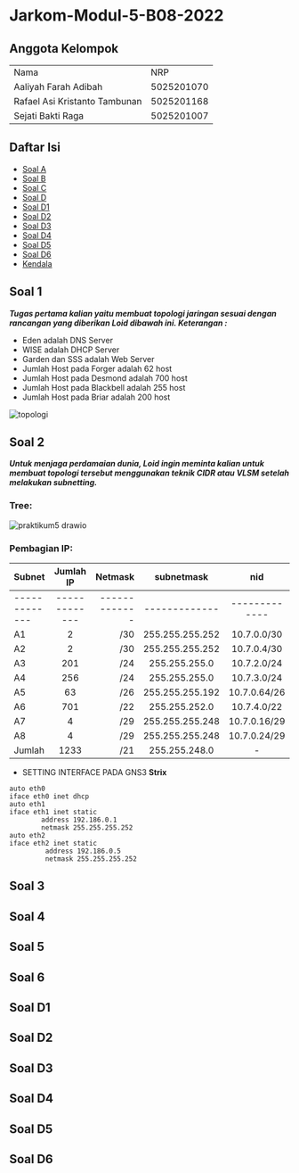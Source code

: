 # Jarkom-Modul-5-B08-2022

## Anggota Kelompok
<table>
 	<tr>
 		<td> Nama </td>
 		<td> NRP</td>
 	</tr>
 	<tr>
 		<td> Aaliyah Farah Adibah </td>
 		<td> 5025201070 </td>
 	</tr>
  <tr>
 		<td> Rafael Asi Kristanto Tambunan </td>
 		<td> 5025201168 </td>
 	</tr>
  <tr>
 		<td> Sejati Bakti Raga </td>
 		<td> 5025201007 </td>
 	</tr>
 </table>
 
 ## Daftar Isi
  + [Soal A](#soal-a)
  + [Soal B](#soal-b)
  + [Soal C](#soal-c)
  + [Soal D](#soal-d)
  + [Soal D1](#soal-1)
  + [Soal D2](#soal-2)
  + [Soal D3](#soal-3)
  + [Soal D4](#soal-4)
  + [Soal D5](#soal-5)
  + [Soal D6](#soal-6)
  + [Kendala](#kendala)
  
  ## Soal 1
 
   ***Tugas pertama kalian yaitu membuat topologi jaringan sesuai dengan rancangan yang diberikan Loid dibawah ini. Keterangan :***
   
   - Eden adalah DNS Server 
   - WISE adalah DHCP Server
   - Garden dan SSS adalah Web Server
   - Jumlah Host pada Forger adalah 62 host
   - Jumlah Host pada Desmond adalah 700 host
   - Jumlah Host pada Blackbell adalah 255 host
   - Jumlah Host pada Briar adalah 200 host
  
  ![topologi ](https://user-images.githubusercontent.com/73101444/206859823-eb098747-0457-4928-bf36-cc242de7ce07.png)
 
  
  ## Soal 2
  
  ***Untuk menjaga perdamaian dunia, Loid ingin meminta kalian untuk membuat topologi tersebut menggunakan teknik CIDR atau VLSM setelah melakukan subnetting.***
  
  ### Tree:
  
  ![praktikum5 drawio](https://user-images.githubusercontent.com/73101444/206859885-679f1f02-7bb3-4be8-a21c-2c457239f0de.png)

  ### Pembagian IP:
  | Subnet  | Jumlah IP | Netmask | subnetmask | nid |
  | :---         |     :---:      |          ---: | :---:      | :---:      |
  | ------------- | ------------- | ------------- | ------------- | ------------- |
  | A1 | 2 | /30 | 255.255.255.252 | 10.7.0.0/30 |
  | A2 | 2 | /30 | 255.255.255.252 | 10.7.0.4/30 |
  | A3 | 201 | /24 | 255.255.255.0 | 10.7.2.0/24 |
  | A4 | 256 | /24 | 255.255.255.0 | 10.7.3.0/24 |
  | A5 | 63 | /26 | 255.255.255.192 | 10.7.0.64/26 |
  | A6 | 701 | /22 | 255.255.252.0 | 10.7.4.0/22 |
  | A7 | 4 | /29 | 255.255.255.248 | 10.7.0.16/29 |
  | A8 | 4 | /29 | 255.255.255.248 | 10.7.0.24/29 |
  | Jumlah | 1233 | /21 | 255.255.248.0 | - |
  
  
 - SETTING INTERFACE PADA GNS3
 **Strix**
```
auto eth0
iface eth0 inet dhcp
auto eth1
iface eth1 inet static
        address 192.186.0.1
        netmask 255.255.255.252
auto eth2
iface eth2 inet static
         address 192.186.0.5
         netmask 255.255.255.252
```
  
  ## Soal 3
  
  ## Soal 4
  
  ## Soal 5
  
  ## Soal 6
  
  ## Soal D1
  
  ## Soal D2
  
  ## Soal D3
  
  ## Soal D4
  
  ## Soal D5
  
  ## Soal D6
  
